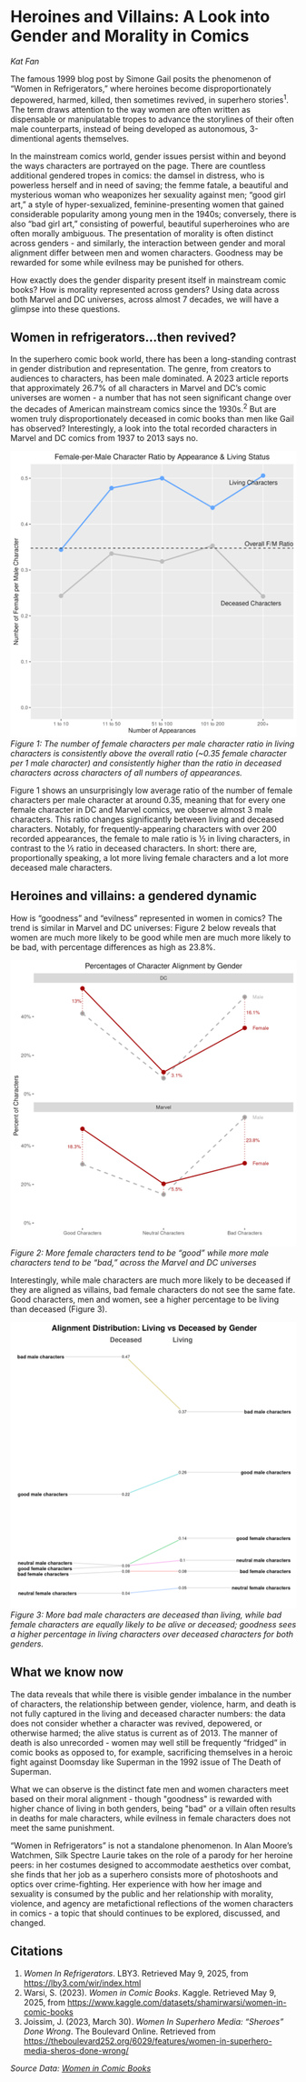 # Heroines and Villains: A Look into Gender and Morality in Comics
*Kat Fan*

The famous 1999 blog post by Simone Gail posits the phenomenon of “Women in Refrigerators,” where heroines become disproportionately depowered, harmed, killed, then sometimes revived, in superhero stories<sup>1</sup>. The term draws attention to the way women are often written as dispensable or manipulatable tropes to advance the storylines of their often male counterparts, instead of being developed as autonomous, 3-dimentional agents themselves.

In the mainstream comics world, gender issues persist within and beyond the ways characters are portrayed on the page. There are countless additional gendered tropes in comics: the damsel in distress, who is powerless herself and in need of saving; the femme fatale, a beautiful and mysterious woman who weaponizes her sexuality against men; “good girl art,” a style of hyper-sexualized, feminine-presenting women that gained considerable popularity among young men in the 1940s; conversely, there is also “bad girl art,” consisting of powerful, beautiful superheroines who are often morally ambiguous. The presentation of morality is often distinct across genders - and similarly, the interaction between gender and moral alignment differ between men and women characters. Goodness may be rewarded for some while evilness may be punished for others.

How exactly does the gender disparity present itself in mainstream comic books? How is morality represented across genders? Using data across both Marvel and DC universes, across almost 7 decades, we will have a glimpse into these questions.

## Women in refrigerators…then revived?

In the superhero comic book world, there has been a long-standing contrast in gender distribution and representation. The genre, from creators to audiences to characters, has been male dominated. A 2023 article reports that approximately 26.7% of all characters in Marvel and DC’s comic universes are women - a number that has not seen significant change over the decades of American mainstream comics since the 1930s.<sup>2</sup> But are women truly disproportionately deceased in comic books than men like Gail has observed? Interestingly, a look into the total recorded characters in Marvel and DC comics from 1937 to 2013 says no.

![Female-per-Male Character Ratio by Appearance & Living Status](figs/fig1.png)
*Figure 1: The number of female characters per male character ratio in living characters is consistently above the overall ratio (~0.35 female character per 1 male character) and consistently higher than the ratio in deceased characters across characters of all numbers of appearances.*

Figure 1 shows an unsurprisingly low average ratio of the number of female characters per male character at around 0.35, meaning that for every one female character in DC and Marvel comics, we observe almost 3 male characters. This ratio changes significantly between living and deceased characters. Notably, for frequently-appearing characters with over 200 recorded appearances, the female to male ratio is ½ in living characters, in contrast to the ⅕ ratio in deceased characters. In short: there are, proportionally speaking, a lot more living female characters and a lot more deceased male characters.

## Heroines and villains: a gendered dynamic

How is “goodness” and “evilness” represented in women in comics? The trend is similar in Marvel and DC universes: Figure 2 below reveals that women are much more likely to be good while men are much more likely to be bad, with percentage differences as high as 23.8%.

![Moral Alignment by Gender](figs/fig2.png)
*Figure 2: More female characters tend to be “good” while more male characters tend to be “bad,” across the Marvel and DC universes*

Interestingly, while male characters are much more likely to be deceased if they are aligned as villains, bad female characters do not see the same fate. Good characters, men and women, see a higher percentage to be living than deceased (Figure 3).

![Alignment Distribution by Gender and Living Status](figs/fig3.png)
*Figure 3: More bad male characters are deceased than living, while bad female characters are equally likely to be alive or deceased; goodness sees a higher percentage in living characters over deceased characters for both genders.*

## What we know now

The data reveals that while there is visible gender imbalance in the number of characters, the relationship between gender, violence, harm, and death is not fully captured in the living and deceased character numbers: the data does not consider whether a character was revived, depowered, or otherwise harmed; the alive status is current as of 2013. The manner of death is also unrecorded - women may well still be frequently “fridged” in comic books as opposed to, for example, sacrificing themselves in a heroic fight against Doomsday like Superman in the 1992 issue of The Death of Superman.

What we can observe is the distinct fate men and women characters meet based on their moral alignment - though "goodness" is rewarded with higher chance of living in both genders, being "bad" or a villain often results in deaths for male characters, while evilness in female characters does not meet the same punishment.

“Women in Refrigerators” is not a standalone phenomenon. In Alan Moore’s Watchmen, Silk Spectre Laurie takes on the role of a parody for her heroine peers: in her costumes designed to accommodate aesthetics over combat, she finds that her job as a superhero consists more of photoshoots and optics over crime-fighting. Her experience with how her image and sexuality is consumed by the public and her relationship with morality, violence, and agency are metafictional reflections of the women characters in comics - a topic that should continues to be explored, discussed, and changed.

## Citations
1. *Women In Refrigerators*. LBY3. Retrieved May 9, 2025, from https://lby3.com/wir/index.html
2. Warsi, S. (2023). *Women in Comic Books*. Kaggle. Retrieved May 9, 2025, from https://www.kaggle.com/datasets/shamirwarsi/women-in-comic-books  
3. Joissim, J. (2023, March 30). *Women In Superhero Media: “Sheroes” Done Wrong*. The Boulevard Online. Retrieved from https://theboulevard252.org/6029/features/women-in-superhero-media-sheros-done-wrong/

*Source Data: [Women in Comic Books](https://www.kaggle.com/datasets/shamirwarsi/women-in-comic-books)*
